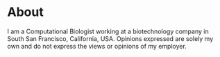 # About

I am a Computational Biologist working at a biotechnology company in South San Francisco, California, USA.
Opinions expressed are solely my own and do not express the views or opinions of my employer.
